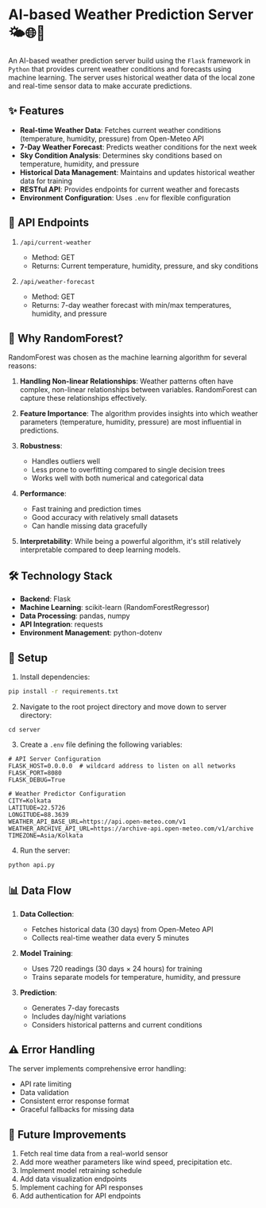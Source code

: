 # AI-based Weather Prediction Server 🌤🌐🤖

An AI-based weather prediction server build using the `Flask` framework in `Python` that provides current weather conditions and forecasts using machine learning. The server uses historical weather data of the local zone and real-time sensor data to make accurate predictions.

## ✨ Features

- **Real-time Weather Data**: Fetches current weather conditions (temperature, humidity, pressure) from Open-Meteo API
- **7-Day Weather Forecast**: Predicts weather conditions for the next week
- **Sky Condition Analysis**: Determines sky conditions based on temperature, humidity, and pressure
- **Historical Data Management**: Maintains and updates historical weather data for training
- **RESTful API**: Provides endpoints for current weather and forecasts
- **Environment Configuration**: Uses `.env` for flexible configuration

## 🔌 API Endpoints

1. `/api/current-weather`
   - Method: GET
   - Returns: Current temperature, humidity, pressure, and sky conditions

2. `/api/weather-forecast`
   - Method: GET
   - Returns: 7-day weather forecast with min/max temperatures, humidity, and pressure

## 🤔 Why RandomForest?

RandomForest was chosen as the machine learning algorithm for several reasons:

1. **Handling Non-linear Relationships**: Weather patterns often have complex, non-linear relationships between variables. RandomForest can capture these relationships effectively.

2. **Feature Importance**: The algorithm provides insights into which weather parameters (temperature, humidity, pressure) are most influential in predictions.

3. **Robustness**: 
   - Handles outliers well
   - Less prone to overfitting compared to single decision trees
   - Works well with both numerical and categorical data

4. **Performance**:
   - Fast training and prediction times
   - Good accuracy with relatively small datasets
   - Can handle missing data gracefully

5. **Interpretability**: While being a powerful algorithm, it's still relatively interpretable compared to deep learning models.

## 🛠️ Technology Stack

- **Backend**: Flask
- **Machine Learning**: scikit-learn (RandomForestRegressor)
- **Data Processing**: pandas, numpy
- **API Integration**: requests
- **Environment Management**: python-dotenv

## 🚀 Setup

1. Install dependencies:
```bash
pip install -r requirements.txt
```

2. Navigate to the root project directory and move down to server directory:
```
cd server
```

3. Create a `.env` file defining the following variables:
```
# API Server Configuration
FLASK_HOST=0.0.0.0  # wildcard address to listen on all networks
FLASK_PORT=8080
FLASK_DEBUG=True

# Weather Predictor Configuration
CITY=Kolkata
LATITUDE=22.5726
LONGITUDE=88.3639
WEATHER_API_BASE_URL=https://api.open-meteo.com/v1
WEATHER_ARCHIVE_API_URL=https://archive-api.open-meteo.com/v1/archive
TIMEZONE=Asia/Kolkata

```

4. Run the server:
```bash
python api.py
```

## 📊 Data Flow

1. **Data Collection**:
   - Fetches historical data (30 days) from Open-Meteo API
   - Collects real-time weather data every 5 minutes

2. **Model Training**:
   - Uses 720 readings (30 days × 24 hours) for training
   - Trains separate models for temperature, humidity, and pressure

3. **Prediction**:
   - Generates 7-day forecasts
   - Includes day/night variations
   - Considers historical patterns and current conditions

## ⚠️ Error Handling

The server implements comprehensive error handling:
- API rate limiting
- Data validation
- Consistent error response format
- Graceful fallbacks for missing data

## 🔮 Future Improvements
1. Fetch real time data from a real-world sensor
2. Add more weather parameters like wind speed, precipitation etc.
3. Implement model retraining schedule
4. Add data visualization endpoints
5. Implement caching for API responses
6. Add authentication for API endpoints 
